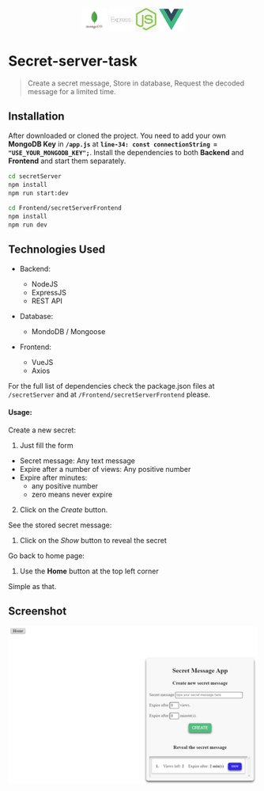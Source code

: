 <p align=center>
<img src="/images/mongodb.png" height="50px">
<img src="/images/expressjs.png" height="50px">
<img src="/images/node.png" height="50px">
<img src="/images/vuejs.png" height="50px">
</p>

# Secret-server-task
> Create a secret message,
> Store in database,
> Request the decoded message for a limited time.


## Installation
After downloaded or cloned the project.
You need to add your own **MongoDB Key** in **`/app.js`** at **`line-34: const connectionString = "USE_YOUR_MONGODB_KEY";`**.
Install the dependencies to both **Backend** and **Frontend** and start them separately.
```sh
cd secretServer
npm install
npm run start:dev
```
```sh
cd Frontend/secretServerFrontend
npm install
npm run dev
```

## Technologies Used
- Backend:
  - NodeJS
  - ExpressJS
  - REST API
  
- Database:
  - MondoDB / Mongoose

- Frontend:
  - VueJS
  - Axios
  
 For the full list of dependencies check the package.json files at `/secretServer` and at `/Frontend/secretServerFrontend` please.

#### Usage:
Create a new secret:
 1. Just fill the form
   - Secret message: Any text message
   - Expire after a number of views: Any positive number
   - Expire after minutes: 
     - any positive number
     - zero means never expire
 2. Click on the *Create* button.
 
 See the stored secret message:
  1. Click on the *Show* button to reveal the secret
  
 Go back to home page:
  1. Use the **Home** button at the top left corner
  
 Simple as that.
 
 ## Screenshot
 
 <p align=center>
<img src="/images/list.png">
</p>
